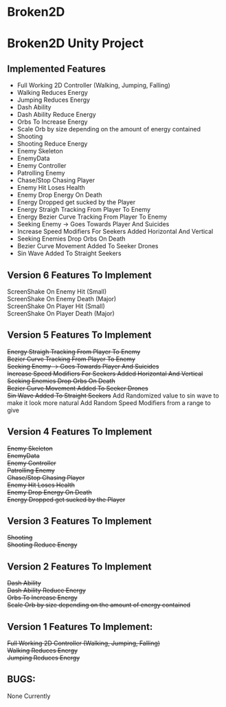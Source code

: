 # Broken2D
# Broken2D Unity Project

## Implemented Features
* Full Working 2D Controller (Walking, Jumping, Falling)
* Walking Reduces Energy
* Jumping Reduces Energy
* Dash Ability
* Dash Ability Reduce Energy
* Orbs To Increase Energy
* Scale Orb by size depending on the amount of energy contained
* Shooting
* Shooting Reduce Energy
* Enemy Skeleton
* EnemyData
* Enemy Controller
* Patrolling Enemy
* Chase/Stop Chasing Player
* Enemy Hit Loses Health
* Enemy Drop Energy On Death
* Energy Dropped get sucked by the Player
* Energy Straigh Tracking From Player To Enemy
* Energy Bezier Curve Tracking From Player To Enemy
* Seeking Enemy -> Goes Towards Player And Suicides
* Increase Speed Modifiers For Seekers Added Horizontal And Vertical
* Seeking Enemies Drop Orbs On Death
* Bezier Curve Movement Added To Seeker Drones
* Sin Wave Added To Straight Seekers

## Version 6 Features To Implement
ScreenShake On Enemy Hit (Small)\
ScreenShake On Enemy Death (Major)\
ScreenShake On Player Hit (Small)\
ScreenShake On Player Death (Major)

## Version 5 Features To Implement
~~Energy Straigh Tracking From Player To Enemy~~\
~~Bezier Curve Tracking From Player To Enemy~~\
~~Seeking Enemy -> Goes Towards Player And Suicides~~\
~~Increase Speed Modifiers For Seekers Added Horizontal And Vertical~~
~~Seeking Enemies Drop Orbs On Death~~\
~~Bezier Curve Movement Added To Seeker Drones~~\
~~Sin Wave Added To Straight Seekers~~
Add Randomized value to sin wave to make it look more natural
Add Random Speed Modifiers from a range to give 

## Version 4 Features To Implement
~~Enemy Skeleton~~\
~~EnemyData~~\
~~Enemy Controller~~\
~~Patrolling Enemy~~\
~~Chase/Stop Chasing Player~~\
~~Enemy Hit Loses Health~~\
~~Enemy Drop Energy On Death~~\
~~Energy Dropped get sucked by the Player~~

## Version 3 Features To Implement
~~Shooting~~\
~~Shooting Reduce Energy~~

## Version 2 Features To Implement
~~Dash Ability~~\
~~Dash Ability Reduce Energy~~\
~~Orbs To Increase Energy~~\
~~Scale Orb by size depending on the amount of energy contained~~

## Version 1 Features To Implement:
~~Full Working 2D Controller (Walking, Jumping, Falling)~~\
~~Walking Reduces Energy~~\
~~Jumping Reduces Energy~~

## BUGS:
None Currently